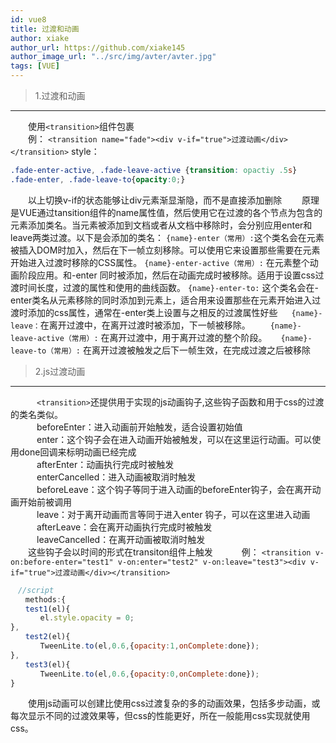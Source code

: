 ```yaml
---
id: vue8
title: 过渡和动画
author: xiake
author_url: https://github.com/xiake145
author_image_url: "../src/img/avter/avter.jpg"
tags: [VUE]
---
```


>1.过渡和动画
-----------
<!--truncate-->
　　使用`<transition>`组件包裹  
　　例：
`<transition name="fade"><div v-if="true">过渡动画</div></transition>`
style：
```css
.fade-enter-active, .fade-leave-active {transition: opactiy .5s}
.fade-enter, .fade-leave-to{opacity:0;}
```
　　以上切换v-if的状态能够让div元素渐显渐隐，而不是直接添加删除
　　原理是VUE通过tansition组件的name属性值，然后使用它在过渡的各个节点为包含的元素添加类名。当元素被添加到文档或者从文档中移除时，会分别应用enter和leave两类过渡。以下是会添加的类名：
    `{name}-enter（常用）:`这个类名会在元素被插入DOM时加入，然后在下一帧立刻移除。可以使用它来设置那些需要在元素开始进入过渡时移除的CSS属性。
    `{name}-enter-active（常用）:` 在元素整个动画阶段应用。和-enter 同时被添加，然后在动画完成时被移除。适用于设置css过渡时间长度，过渡的属性和使用的曲线函数。
    `{name}-enter-to:` 这个类名会在-enter类名从元素移除的同时添加到元素上，适合用来设置那些在元素开始进入过渡时添加的css属性，通常在-enter类上设置与之相反的过渡属性好些
　  `{name}-leave：`在离开过渡中，在离开过渡时被添加，下一帧被移除。
　　`{name}-leave-active（常用）:` 在离开过渡中，用于离开过渡的整个阶段。
　  `{name}-leave-to（常用）:` 在离开过渡被触发之后下一帧生效，在完成过渡之后被移除    

>2.js过渡动画
-----------
　　　`<transition>`还提供用于实现的js动画钩子,这些钩子函数和用于css的过渡的类名类似。  
　　　beforeEnter：进入动画前开始触发，适合设置初始值  
　　　enter：这个钩子会在进入动画开始被触发，可以在这里运行动画。可以使用done回调来标明动画已经完成  
　　　afterEnter：动画执行完成时被触发  
　　　enterCancelled：进入动画被取消时触发  
　　　beforeLeave：这个钩子等同于进入动画的beforeEnter钩子，会在离开动画开始前被调用  
　　　leave：对于离开动画而言等同于进入enter 钩子，可以在这里进入动画  
　　　afterLeave：会在离开动画执行完成时被触发  
　　　leaveCancelled：在离开动画被取消时触发  
　　这些钩子会以时间的形式在transiton组件上触发
　　　例：
`<transition v-on:before-enter="test1" v-on:enter="test2" v-on:leave="test3"><div v-if="true">过渡动画</div></transition>`
```javascript
　//script  
　　methods:{
　　test1(el){
　　　　el.style.opacity = 0;
},
　　test2(el){
　　　　TweenLite.to(el,0.6,{opacity:1,onComplete:done});
},
　　test3(el){
　　　　TweenLite.to(el,0.6,{opacity:0,onComplete:done});
}
```
　　使用js动画可以创建比使用css过渡复杂的多的动画效果，包括多步动画，或每次显示不同的过渡效果等，但css的性能更好，所在一般能用css实现就使用css。